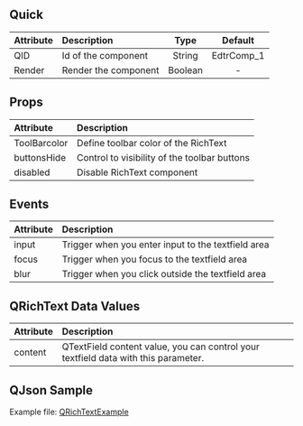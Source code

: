 ## Quick

| Attribute | Description          |  Type   |  Default   |
| :-------- | :------------------- | :-----: | :--------: |
| QID       | Id of the component  | String  | EdtrComp_1 |
| Render    | Render the component | Boolean |     -      |

## Props

| Attribute    | Description                                  |
| :----------- | :------------------------------------------- | 
| ToolBarcolor | Define toolbar color of the RichText         |
| buttonsHide  | Control to visibility of the toolbar buttons |
| disabled     | Disable RichText component                   |

## Events

| Attribute | Description                                        |
| :-------- | :------------------------------------------------- |
| input     | Trigger when you enter input to the textfield area |
| focus     | Trigger when you focus to the textfield area       |
| blur      | Trigger when you click outside  the textfield area |

## QRichText Data Values

| Attribute | Description                                                  |
| :-------- | :----------------------------------------------------------- |
| content   | QTextField content value, you can control your textfield data with this parameter. |

## QJson Sample
Example file: <a href="https://studio.onplateau.com/quick/?q=/quick/qjsons/QRichTextExample.qjson" target="_blank">QRichTextExample</a>